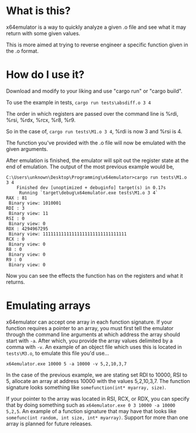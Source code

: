 # What is this?

x64emulator is a way to quickly analyze a given .o file and see what it may return with some given values.

This is more aimed at trying to reverse engineer a specific function given in the .o format.

# How do I use it?

Download and modify to your liking and use "cargo run" or "cargo build".

To use the example in tests,
``cargo run tests\absdiff.o 3 4``

The order in which registers are passed over the command line is %rdi, %rsi, %rdx, %rcx, %r8, %r9.

So in the case of, ``cargo run tests\M1.o 3 4``, %rdi is now 3 and %rsi is 4.

The function you've provided with the .o file will now be emulated with the given arguments.

After emulation is finished, the emulator will spit out the register state at the end of emulation.
The output of the most previous example would be,

```
C:\Users\unknown\Desktop\Programming\x64emulator>cargo run tests\M1.o 3 4      
    Finished dev [unoptimized + debuginfo] target(s) in 0.17s
     Running `target\debug\x64emulator.exe tests\M1.o 3 4`   
RAX : 81
 Binary view: 1010001
RDI : 3
 Binary view: 11
RSI : 0
 Binary view: 0
RDX : 4294967295
 Binary view: 11111111111111111111111111111111
RCX : 0
 Binary view: 0
R8 : 0
 Binary view: 0
R9 : 0
 Binary view: 0
```

Now you can see the effects the function has on the registers and what it returns.

# Emulating arrays

x64emulator can accept one array in each function signature. If your function requires a pointer to an array, you must first tell the emulator through the command line arguments at which address the array should start with `-a`. After which, you provide the array values delimited by a comma with `-v`. An example of an object file which uses this is located in `tests\M3.o`, to emulate this file you'd use...

`x64emulator.exe 10000 5 -a 10000 -v 5,2,10,3,7`

In the case of the previous example, we are stating set RDI to 10000, RSI to 5, allocate an array at address 10000 with the values 5,2,10,3,7. The function signature looks something like `somefunction(int* myarray, size)`.

If your pointer to the array was located in RSI, RCX, or RDX, you can specify that by doing something such as `x64emulator.exe 0 3 10000 -a 10000 5,2,5`.
An example of a function signature that may have that looks like `somefunc(int random, int size, int* myarray)`. Support for more than one array is planned for future releases.

